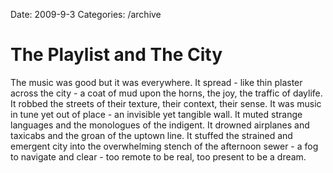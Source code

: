Date: 2009-9-3
Categories: /archive

# The Playlist and The City

The music was good but it was everywhere. It spread - like thin plaster across the city - a coat of mud upon the horns, the joy, the traffic of daylife. It robbed the streets of their texture, their context, their sense. It was music in tune yet out of place - an invisible yet tangible wall.  It muted strange languages and the monologues of the indigent. It drowned airplanes and taxicabs and the groan of the uptown line. It stuffed the strained and emergent city into the overwhelming stench of the afternoon sewer - a fog to navigate and clear - too remote to be real, too present to be a dream.     
